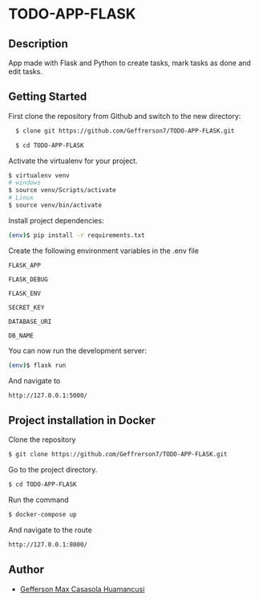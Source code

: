 # TODO-APP-FLASK

## Description

App made with Flask and Python to create tasks, mark tasks as done and edit tasks.

## Getting Started

First clone the repository from Github and switch to the new directory:
```bash
  $ clone git https://github.com/Geffrerson7/TODO-APP-FLASK.git
```

```bash
  $ cd TODO-APP-FLASK
```

Activate the virtualenv for your project.

```sh
$ virtualenv venv
# windows
$ source venv/Scripts/activate
# Linux
$ source venv/bin/activate
```

Install project dependencies:
```sh
(env)$ pip install -r requirements.txt
```

Create the following environment variables in the .env file

`FLASK_APP`

`FLASK_DEBUG`

`FLASK_ENV`

`SECRET_KEY`

`DATABASE_URI`

`DB_NAME`

You can now run the development server:
```sh
(env)$ flask run
```

And navigate to
```sh
http://127.0.0.1:5000/
```

## Project installation in Docker

Clone the repository

```bash
$ git clone https://github.com/Geffrerson7/TODO-APP-FLASK.git
```

Go to the project directory.

```bash
$ cd TODO-APP-FLASK
```

Run the command
```sh
$ docker-compose up
```

And navigate to the route
```sh
http://127.0.0.1:8000/
```

## Author

- [Gefferson Max Casasola Huamancusi](https://www.github.com/Geffrerson7)
